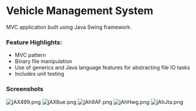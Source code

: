 # Vehicle Management System

MVC application built using Java Swing framework.

### Feature Highlights:
- MVC pattern
- Binary file manipulation
- Use of generics and Java language features for abstracting file IO tasks
- Includes unit testing

### Screenshots
![jAX499.png](https://iili.io/jAX499.png)
![jAX6ue.png](https://iili.io/jAX6ue.png)
![jAh9AF.png](https://iili.io/jAh9AF.png)
![jAhHwg.png](https://iili.io/jAhHwg.png)
![jAhJta.png](https://iili.io/jAhJta.png)
